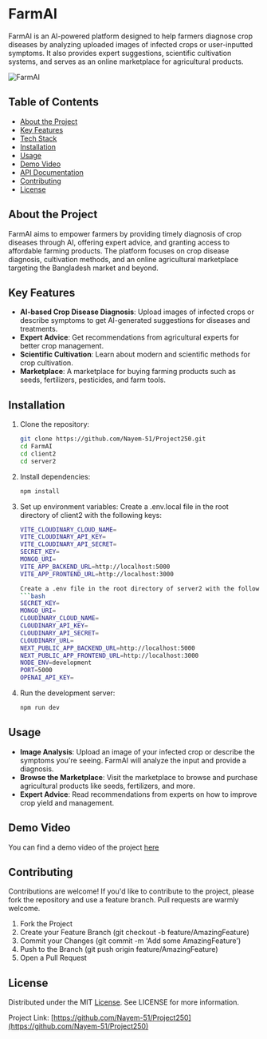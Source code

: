 # FarmAI

FarmAI is an AI-powered platform designed to help farmers diagnose crop diseases by analyzing uploaded images of infected crops or user-inputted symptoms. It also provides expert suggestions, scientific cultivation systems, and serves as an online marketplace for agricultural products.

![FarmAI](https://img.shields.io/badge/version-1.0-brightgreen.svg)

## Table of Contents

- [About the Project](#about-the-project)
- [Key Features](#key-features)
- [Tech Stack](#tech-stack)
- [Installation](#installation)
- [Usage](#usage)
- [Demo Video](#demo-video)
- [API Documentation](#api-documentation)
- [Contributing](#contributing)
- [License](#license)

## About the Project

FarmAI aims to empower farmers by providing timely diagnosis of crop diseases through AI, offering expert advice, and granting access to affordable farming products. The platform focuses on crop disease diagnosis, cultivation methods, and an online agricultural marketplace targeting the Bangladesh market and beyond.

## Key Features

- **AI-based Crop Disease Diagnosis**: Upload images of infected crops or describe symptoms to get AI-generated suggestions for diseases and treatments.
- **Expert Advice**: Get recommendations from agricultural experts for better crop management.
- **Scientific Cultivation**: Learn about modern and scientific methods for crop cultivation.
- **Marketplace**: A marketplace for buying farming products such as seeds, fertilizers, pesticides, and farm tools.

## Installation

1. Clone the repository:
   ```bash
   git clone https://github.com/Nayem-51/Project250.git
   cd FarmAI
   cd client2
   cd server2
2. Install dependencies:
   ```bash
   npm install
3. Set up environment variables:
   Create a .env.local file in the root directory of client2 with the following keys:
   ```bash
   VITE_CLOUDINARY_CLOUD_NAME=
   VITE_CLOUDINARY_API_KEY=
   VITE_CLOUDINARY_API_SECRET=
   SECRET_KEY=
   MONGO_URI=
   VITE_APP_BACKEND_URL=http://localhost:5000
   VITE_APP_FRONTEND_URL=http://localhost:3000

   Create a .env file in the root directory of server2 with the following keys:
   ```bash
   SECRET_KEY= 
   MONGO_URI= 
   CLOUDINARY_CLOUD_NAME= 
   CLOUDINARY_API_KEY= 
   CLOUDINARY_API_SECRET= 
   CLOUDINARY_URL=
   NEXT_PUBLIC_APP_BACKEND_URL=http://localhost:5000
   NEXT_PUBLIC_APP_FRONTEND_URL=http://localhost:3000
   NODE_ENV=development
   PORT=5000
   OPENAI_API_KEY=
4. Run the development server:
   ```bash
   npm run dev

## Usage

- **Image Analysis**: Upload an image of your infected crop or describe the symptoms you're seeing. FarmAI will analyze the input and provide a diagnosis.
- **Browse the Marketplace**: Visit the marketplace to browse and purchase agricultural products like seeds, fertilizers, and more.
- **Expert Advice**: Read recommendations from experts on how to improve crop yield and management.

## Demo Video
You can find a demo video of the project [here](https://github.com/Nayem-51/Project250/tree/main/client2/public/FarmAI.mp4)


## Contributing

Contributions are welcome! If you'd like to contribute to the project, please fork the repository and use a feature branch. Pull requests are warmly welcome.
1. Fork the Project
2. Create your Feature Branch (git checkout -b feature/AmazingFeature)
3. Commit your Changes (git commit -m 'Add some AmazingFeature')
4. Push to the Branch (git push origin feature/AmazingFeature)
5. Open a Pull Request

## License

Distributed under the MIT [License](license). See LICENSE for more information.


Project Link: [https://github.com/Nayem-51/Project250](https://github.com/Nayem-51/Project250)